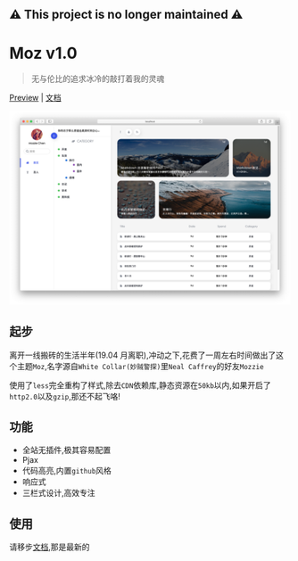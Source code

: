 ## :warning: This project is no longer maintained :warning:


# Moz v1.0

> 无与伦比的追求冰冷的敲打着我的灵魂

[Preview](https://www.npmrundev.com) | [文档](https://www.npmrundev.com/index.php/archives/4)

![Demo](./screenshot.png)

## 起步

离开一线搬砖的生活半年(19.04 月离职),冲动之下,花费了一周左右时间做出了这个主题`Moz`,名字源自`White Collar(妙贼警探)`里`Neal Caffrey`的好友`Mozzie`

使用了`less`完全重构了样式,除去`CDN`依赖库,静态资源在`50kb`以内,如果开启了`http2.0`以及`gzip`,那还不起飞咯!

## 功能

- 全站无插件,极其容易配置
- Pjax
- 代码高亮,内置`github`风格
- 响应式
- 三栏式设计,高效专注

## 使用

请移步[文档](https://www.npmrundev.com/index.php/archives/4),那是最新的
